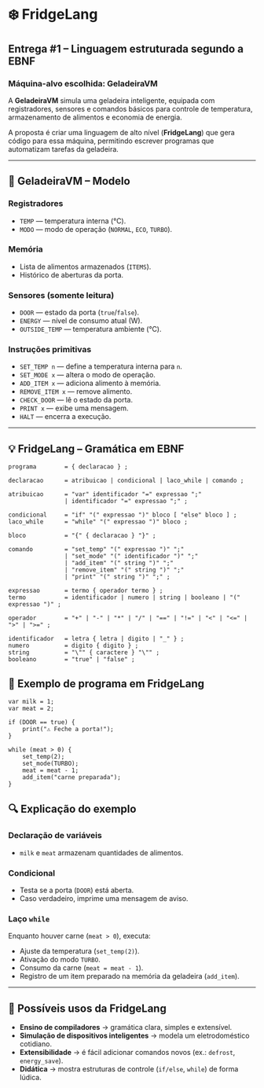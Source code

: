 # ❄️ FridgeLang

## Entrega #1 – Linguagem estruturada segundo a EBNF  

### Máquina-alvo escolhida: **GeladeiraVM**

A **GeladeiraVM** simula uma geladeira inteligente, equipada com registradores, sensores e comandos básicos para controle de temperatura, armazenamento de alimentos e economia de energia.  

A proposta é criar uma linguagem de alto nível (**FridgeLang**) que gera código para essa máquina, permitindo escrever programas que automatizam tarefas da geladeira.  

---

## 🧊 GeladeiraVM – Modelo

### Registradores
- `TEMP` — temperatura interna (°C).  
- `MODO` — modo de operação (`NORMAL`, `ECO`, `TURBO`).  

### Memória
- Lista de alimentos armazenados (`ITEMS`).  
- Histórico de aberturas da porta.  

### Sensores (somente leitura)
- `DOOR` — estado da porta (`true`/`false`).  
- `ENERGY` — nível de consumo atual (W).  
- `OUTSIDE_TEMP` — temperatura ambiente (°C).  

### Instruções primitivas
- `SET_TEMP n` — define a temperatura interna para `n`.  
- `SET_MODE x` — altera o modo de operação.  
- `ADD_ITEM x` — adiciona alimento à memória.  
- `REMOVE_ITEM x` — remove alimento.  
- `CHECK_DOOR` — lê o estado da porta.  
- `PRINT x` — exibe uma mensagem.  
- `HALT` — encerra a execução.  

---

## 💡 FridgeLang – Gramática em EBNF

```ebnf
programa        = { declaracao } ;

declaracao      = atribuicao | condicional | laco_while | comando ;

atribuicao      = "var" identificador "=" expressao ";" 
                | identificador "=" expressao ";" ;

condicional     = "if" "(" expressao ")" bloco [ "else" bloco ] ;
laco_while      = "while" "(" expressao ")" bloco ;

bloco           = "{" { declaracao } "}" ;

comando         = "set_temp" "(" expressao ")" ";"
                | "set_mode" "(" identificador ")" ";"
                | "add_item" "(" string ")" ";"
                | "remove_item" "(" string ")" ";"
                | "print" "(" string ")" ";" ;

expressao       = termo { operador termo } ;
termo           = identificador | numero | string | booleano | "(" expressao ")" ;

operador        = "+" | "-" | "*" | "/" | "==" | "!=" | "<" | "<=" | ">" | ">=" ;

identificador   = letra { letra | digito | "_" } ;
numero          = digito { digito } ;
string          = "\"" { caractere } "\"" ;
booleano        = "true" | "false" ;

```
## 📖 Exemplo de programa em FridgeLang

```gel
var milk = 1;
var meat = 2;

if (DOOR == true) {
    print("⚠️ Feche a porta!");
}

while (meat > 0) {
    set_temp(2);
    set_mode(TURBO);
    meat = meat - 1;
    add_item("carne preparada");
}
```
## 🔍 Explicação do exemplo

### Declaração de variáveis
- `milk` e `meat` armazenam quantidades de alimentos.

### Condicional
- Testa se a porta (`DOOR`) está aberta.  
- Caso verdadeiro, imprime uma mensagem de aviso.

### Laço `while`
Enquanto houver carne (`meat > 0`), executa:
- Ajuste da temperatura (`set_temp(2)`).
- Ativação do modo `TURBO`.
- Consumo da carne (`meat = meat - 1`).
- Registro de um item preparado na memória da geladeira (`add_item`).

---

## 🚀 Possíveis usos da FridgeLang

- **Ensino de compiladores** → gramática clara, simples e extensível.  
- **Simulação de dispositivos inteligentes** → modela um eletrodoméstico cotidiano.  
- **Extensibilidade** → é fácil adicionar comandos novos (ex.: `defrost`, `energy_save`).  
- **Didática** → mostra estruturas de controle (`if/else`, `while`) de forma lúdica.  

